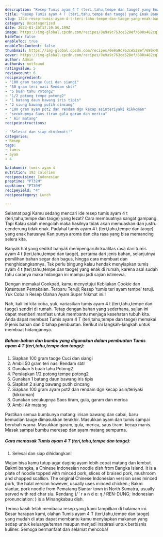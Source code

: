 ```yaml
---
description: "Resep Tumis ayam 4 T (teri,tahu,tempe dan taoge) yang Enak Banget}"
title: "Resep Tumis ayam 4 T (teri,tahu,tempe dan taoge) yang Enak Banget}"
slug: 1324-resep-tumis-ayam-4-t-teri-tahu-tempe-dan-taoge-yang-enak-banget
category: Uncategorized
date: 2023-01-26T17:59:56.199Z
image: https://img-global.cpcdn.com/recipes/0e9a9c763ce528ef/680x482cq70/tumis-ayam-4-t-teritahutempe-dan-taoge-foto-resep-utama.jpg
hideToc: false
enableToc: true
enableTocContent: false
thumbnail: https://img-global.cpcdn.com/recipes/0e9a9c763ce528ef/680x482cq70/tumis-ayam-4-t-teritahutempe-dan-taoge-foto-resep-utama.jpg
cover: https://img-global.cpcdn.com/recipes/0e9a9c763ce528ef/680x482cq70/tumis-ayam-4-t-teritahutempe-dan-taoge-foto-resep-utama.jpg
author: Admin
authorAv: notfound
ratingvalue: 5
reviewcount: 6
recipeingredient:
- "100 gram taoge Cuci dan siangi"
- "50 gram teri nasi Rendam sbtr"
- "5 buah tahu Potong2"
- "1/2 potong tempe potong2"
- "1 batang daun bawang iris tipis"
- "2 siung bawang putih cincang"
- "100 gram ayam pot2 dan rendam dgn kecap asinteriyaki kikkoman"
- "secukupnya Saos tiram gula garam dan merica"
- " Air matang"
recipeinstructions:

- "Selesai dan siap dinikmati!"
categories:
- Resep
tags:
- tumis
- ayam
- 4

katakunci: tumis ayam 4 
nutrition: 193 calories
recipecuisine: Indonesian
preptime: "PT32M"
cooktime: "PT39M"
recipeyield: "4"
recipecategory: Lunch

---
```



Selamat pagi Kamu sedang mencari ide resep tumis ayam 4 t (teri,tahu,tempe dan taoge) yang lezat? Cara membuatnya sangat gampang. Tapi Kalau salah mengolah maka hasilnya tidak akan memuaskan dan justru cenderung tidak enak. Padahal tumis ayam 4 t (teri,tahu,tempe dan taoge) yang enak harusnya Kan punya aroma dan cita rasa yang bisa memancing selera kita.


Banyak hal yang sedikit banyak mempengaruhi kualitas rasa dari tumis ayam 4 t (teri,tahu,tempe dan taoge), pertama dari jenis bahan, selanjutnya pemilihan bahan segar dan bagus, hingga cara membuat dan menghidangkannya. Tak perlu bingung kalau hendak menyiapkan tumis ayam 4 t (teri,tahu,tempe dan taoge) yang enak di rumah, karena asal sudah tahu caranya maka hidangan ini mampu jadi sajian istimewa.

Dengan memakai Cookpad, kamu menyetujui Kebijakan Cookie dan Ketentuan Pemakaian. Terbaru Teruji; Resep &#39;tumis teri ayam tempe&#39; teruji. Yuk Cobain Resep Olahan Ayam Super Nikmat ini.!


Nah, kali ini kita coba, yuk, variasikan tumis ayam 4 t (teri,tahu,tempe dan taoge) sendiri di rumah. Tetap dengan bahan yang sederhana, sajian ini dapat memberi manfaat untuk membantu menjaga kesehatan tubuh kita. Anda dapat membuat Tumis ayam 4 T (teri,tahu,tempe dan taoge) memakai 9 jenis bahan dan 0 tahap pembuatan. Berikut ini langkah-langkah untuk membuat hidangannya.

<!--inarticleads1-->

##### Bahan-bahan dan bumbu yang digunakan dalam pembuatan Tumis ayam 4 T (teri,tahu,tempe dan taoge):

1. Siapkan 100 gram taoge Cuci dan siangi
1. Ambil 50 gram teri nasi Rendam sbtr
1. Gunakan 5 buah tahu Potong2
1. Persiapkan 1/2 potong tempe potong2
1. Gunakan 1 batang daun bawang iris tipis
1. Siapkan 2 siung bawang putih cincang
1. Siapkan 100 gram ayam pot2 dan rendam dgn kecap asin/teriyaki (kikkoman)
1. Gunakan secukupnya Saos tiram, gula, garam dan merica
1. Ambil  Air matang


Pastikan semua bumbunya matang: irisan bawang dan cabai, baru kemudian tauge dimasukkan terakhir. Masukkan ayam dan tumis sampai berubah warna. Masukkan garam, gula, merica, saus tiram, kecap manis. Masak sampai bumbu meresap dan ayam matang sempurna. 

<!--inarticleads2-->

##### Cara memasak Tumis ayam 4 T (teri,tahu,tempe dan taoge):


1. Selesai dan siap dihidangkan!

Wajan bisa kamu tutup agar daging ayam lebih cepat matang dan lembut. Bakmi bangka, a Chinese Indonesian noodle dish from Bangka Island. It is a plate of noodle topped with minced pork, slices of braised pork, mushroom and chopped scallion. The original Chinese Indonesian version uses minced pork, the halal version however, usually uses minced chicken.; Bakmi siantar, pork noodle from Pematang Siantar town in North Sumatra, usually served with red char siu. Rendang (/ ˈ r ə n d ɑː ŋ / REN-DUNG; Indonesian pronunciation: ) is a Minangkabau dish. 

Terima kasih telah membaca resep yang kami tampilkan di halaman ini. Besar harapan kami, olahan Tumis ayam 4 T (teri,tahu,tempe dan taoge) yang mudah di atas dapat membantu kamu menyiapkan makanan yang sedap untuk keluarga/teman maupun menjadi inspirasi untuk berbisnis kuliner. Semoga bermanfaat dan selamat mencoba!

